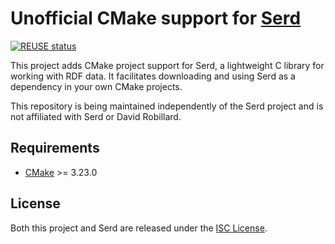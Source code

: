 <!--
SPDX-FileCopyrightText: © 2023 Joe T. Sylve, Ph.D. <joe.sylve@gmail.com>

SPDX-License-Identifier: ISC
-->

# Unofficial CMake support for [Serd](https://drobilla.net/software/serd)
[![REUSE status](https://api.reuse.software/badge/github.com/jtsylve/serd-cmake)](https://api.reuse.software/info/github.com/jtsylve/serd-cmake)

This project adds CMake project support for Serd, a lightweight C library for working with RDF data. It facilitates downloading and using Serd as a dependency in your own CMake projects. 

This repository is being maintained independently of the Serd project and is not affiliated with Serd or David Robillard.


## Requirements

- [CMake](https://cmake.org/) >= 3.23.0

## License

Both this project and Serd are released under the [ISC License](https://opensource.org/license/isc-license-txt/).